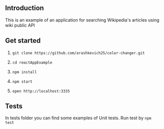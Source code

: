
## Introduction

This is an example of an application for searching Wikipedia's articles using wiki public API 

## Get started

1. `git clone https://github.com/arashkevich25/color-changer.git`

3. `cd reactAppExample`

3. `npm install`

4. `npm start`

5. `open http://localhost:3335`

## Tests

In tests folder you can find some examples of Unit tests.
Run test by `npm test`